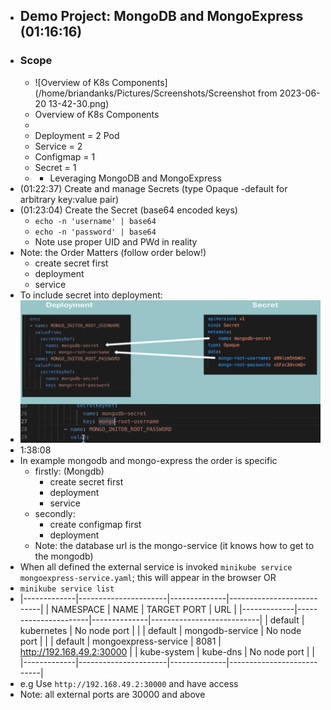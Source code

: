- ## Demo Project: MongoDB and MongoExpress  (01:16:16)
- ### Scope
	- ![Overview of K8s Components](/home/briandanks/Pictures/Screenshots/Screenshot from 2023-06-20 13-42-30.png)
	- Overview of K8s Components
	-
	- Deployment  = 2 Pod
	- Service = 2
	- Configmap = 1
	- Secret = 1
	- - Leveraging MongoDB and MongoExpress
- (01:22:37) Create and manage Secrets (type Opaque -default for arbitrary key:value pair)
- (01:23:04) Create the Secret (base64 encoded keys)
	- `echo -n 'username' | base64`
	- `echo -n 'password' | base64`
	- Note use proper UID and PWd in reality
- Note:  the Order Matters (follow order below!)
	- create secret first
	- deployment
	- service
- To include secret into deployment:
- ![image.png](../assets/image_1686918180776_0.png)
- 1:38:08
- In example mongodb and mongo-express the order is specific
	- firstly: (Mongdb)
		- create secret first
		- deployment
		- service
	- secondly:
		- create configmap first
		- deployment
	- Note: the database url is the mongo-service (it knows how to get to the mongodb)
- When all defined the external service is invoked `minikube service mongoexpress-service.yaml`; this will appear in the browser  OR
- `minikube service list`
- |-------------|----------------------|--------------|---------------------------|
  |  NAMESPACE  |         NAME         | TARGET PORT  |            URL            |
  |-------------|----------------------|--------------|---------------------------|
  | default     | kubernetes           | No node port |                           |
  | default     | mongodb-service      | No node port |                           |
  | default     | mongoexpress-service |         8081 | http://192.168.49.2:30000 |
  | kube-system | kube-dns             | No node port |                           |
  |-------------|----------------------|--------------|---------------------------|
- e.g Use `http://192.168.49.2:30000` and have access
- Note: all external ports are 30000 and above